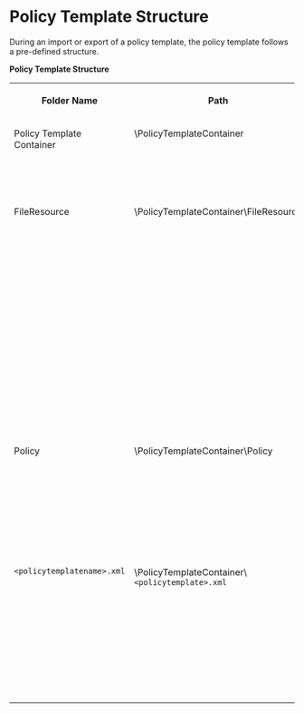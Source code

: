 <!-- loioa0210daca06b4e43af0375224ab28a6e -->

# Policy Template Structure

During an import or export of a policy template, the policy template follows a pre-defined structure.

**Policy Template Structure**


<table>
<tr>
<th valign="top">

Folder Name

</th>
<th valign="top">

Path

</th>
<th valign="top">

Contents

</th>
</tr>
<tr>
<td valign="top">

Policy Template Container

</td>
<td valign="top">

\\PolicyTemplateContainer

</td>
<td valign="top">

Root folder that contains the FileResource and Policy information.

</td>
</tr>
<tr>
<td valign="top">

FileResource

</td>
<td valign="top">

\\PolicyTemplateContainer\\FileResource

</td>
<td valign="top">

Lists all the scripts attached to the policy. Only Java, Python, and XSL Scripts are supported. Follow the below naming convention:

-   Java Script: `<JavaScript name>.js`
-   Python script: `<PythonScript name>.py`
-   XSL script: `<XSLScript name>.xsl` 



</td>
</tr>
<tr>
<td valign="top">

Policy

</td>
<td valign="top">

\\PolicyTemplateContainer\\Policy

</td>
<td valign="top">

Contains a list of all available policies. Each policy is available as a separate file with the naming convention `<Policy name>.xml`.

</td>
</tr>
<tr>
<td valign="top">

`<policytemplatename>.xml` 

</td>
<td valign="top">

\\PolicyTemplateContainer\\`<policytemplate>.xml` 

</td>
<td valign="top">

Contains the header information of all the available policies \(including the policies associated with the default fault rules or a post-client flow\).

</td>
</tr>
</table>

